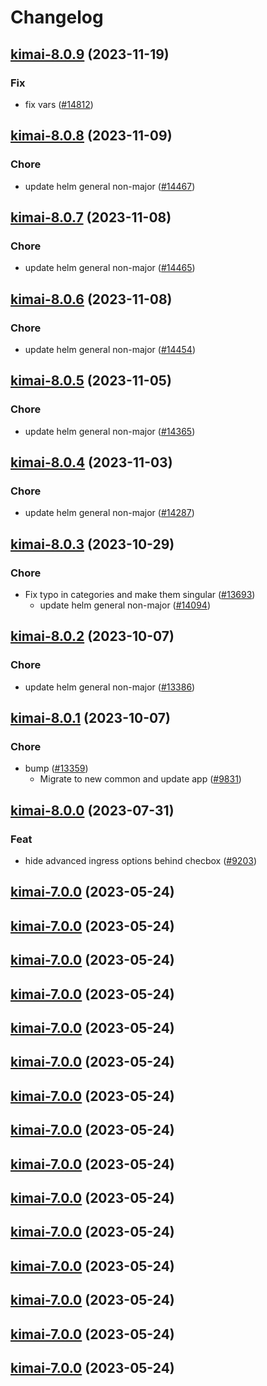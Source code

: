 # Changelog







## [kimai-8.0.9](https://github.com/truecharts/charts/compare/kimai-8.0.8...kimai-8.0.9) (2023-11-19)

### Fix

- fix vars ([#14812](https://github.com/truecharts/charts/issues/14812))
  
  


## [kimai-8.0.8](https://github.com/truecharts/charts/compare/kimai-8.0.7...kimai-8.0.8) (2023-11-09)

### Chore

- update helm general non-major ([#14467](https://github.com/truecharts/charts/issues/14467))
  
  


## [kimai-8.0.7](https://github.com/truecharts/charts/compare/kimai-8.0.6...kimai-8.0.7) (2023-11-08)

### Chore

- update helm general non-major ([#14465](https://github.com/truecharts/charts/issues/14465))
  
  


## [kimai-8.0.6](https://github.com/truecharts/charts/compare/kimai-8.0.5...kimai-8.0.6) (2023-11-08)

### Chore

- update helm general non-major ([#14454](https://github.com/truecharts/charts/issues/14454))
  
  


## [kimai-8.0.5](https://github.com/truecharts/charts/compare/kimai-8.0.4...kimai-8.0.5) (2023-11-05)

### Chore

- update helm general non-major ([#14365](https://github.com/truecharts/charts/issues/14365))
  
  


## [kimai-8.0.4](https://github.com/truecharts/charts/compare/kimai-8.0.3...kimai-8.0.4) (2023-11-03)

### Chore

- update helm general non-major ([#14287](https://github.com/truecharts/charts/issues/14287))
  
  


## [kimai-8.0.3](https://github.com/truecharts/charts/compare/kimai-8.0.2...kimai-8.0.3) (2023-10-29)

### Chore

- Fix typo in categories and make them singular ([#13693](https://github.com/truecharts/charts/issues/13693))
  - update helm general non-major ([#14094](https://github.com/truecharts/charts/issues/14094))
  
  


## [kimai-8.0.2](https://github.com/truecharts/charts/compare/kimai-8.0.1...kimai-8.0.2) (2023-10-07)

### Chore

- update helm general non-major ([#13386](https://github.com/truecharts/charts/issues/13386))
  
  


## [kimai-8.0.1](https://github.com/truecharts/charts/compare/kimai-8.0.0...kimai-8.0.1) (2023-10-07)

### Chore

- bump ([#13359](https://github.com/truecharts/charts/issues/13359))
  - Migrate to new common and update app ([#9831](https://github.com/truecharts/charts/issues/9831))
  
  





## [kimai-8.0.0](https://github.com/truecharts/charts/compare/kimai-7.0.0...kimai-8.0.0) (2023-07-31)

### Feat

- hide advanced ingress options behind checbox ([#9203](https://github.com/truecharts/charts/issues/9203))
  
  


## [kimai-7.0.0](https://github.com/truecharts/charts/compare/kimai-6.0.21...kimai-7.0.0) (2023-05-24)




## [kimai-7.0.0](https://github.com/truecharts/charts/compare/kimai-6.0.21...kimai-7.0.0) (2023-05-24)




## [kimai-7.0.0](https://github.com/truecharts/charts/compare/kimai-6.0.21...kimai-7.0.0) (2023-05-24)




## [kimai-7.0.0](https://github.com/truecharts/charts/compare/kimai-6.0.21...kimai-7.0.0) (2023-05-24)




## [kimai-7.0.0](https://github.com/truecharts/charts/compare/kimai-6.0.21...kimai-7.0.0) (2023-05-24)




## [kimai-7.0.0](https://github.com/truecharts/charts/compare/kimai-6.0.21...kimai-7.0.0) (2023-05-24)




## [kimai-7.0.0](https://github.com/truecharts/charts/compare/kimai-6.0.21...kimai-7.0.0) (2023-05-24)




## [kimai-7.0.0](https://github.com/truecharts/charts/compare/kimai-6.0.21...kimai-7.0.0) (2023-05-24)




## [kimai-7.0.0](https://github.com/truecharts/charts/compare/kimai-6.0.21...kimai-7.0.0) (2023-05-24)




## [kimai-7.0.0](https://github.com/truecharts/charts/compare/kimai-6.0.21...kimai-7.0.0) (2023-05-24)




## [kimai-7.0.0](https://github.com/truecharts/charts/compare/kimai-6.0.21...kimai-7.0.0) (2023-05-24)




## [kimai-7.0.0](https://github.com/truecharts/charts/compare/kimai-6.0.21...kimai-7.0.0) (2023-05-24)




## [kimai-7.0.0](https://github.com/truecharts/charts/compare/kimai-6.0.21...kimai-7.0.0) (2023-05-24)




## [kimai-7.0.0](https://github.com/truecharts/charts/compare/kimai-6.0.21...kimai-7.0.0) (2023-05-24)




## [kimai-7.0.0](https://github.com/truecharts/charts/compare/kimai-6.0.21...kimai-7.0.0) (2023-05-24)


